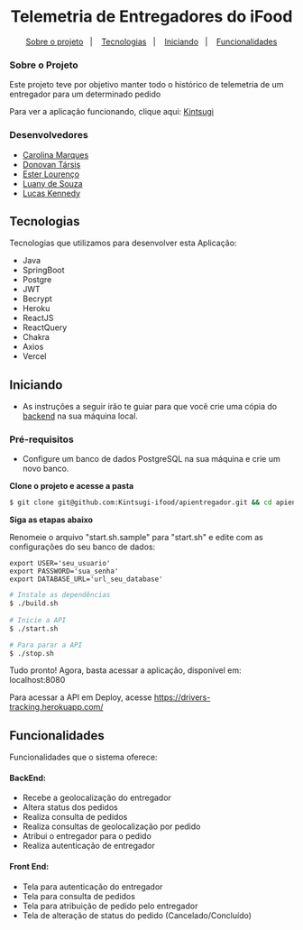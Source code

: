 <h1 align="center">
 Telemetria de Entregadores do iFood
</h1>
 
<p align="center">
 <a href="#sobre o projeto">Sobre o projeto</a>&nbsp;&nbsp;&nbsp;|&nbsp;&nbsp;&nbsp;
 <a href="#tecnologias">Tecnologias</a>&nbsp;&nbsp;&nbsp;|&nbsp;&nbsp;&nbsp;
 <a href="#iniciando">Iniciando</a>&nbsp;&nbsp;&nbsp;|&nbsp;&nbsp;&nbsp;
 <a href="#funcionalidades">Funcionalidades</a>
</p>
 
 
### Sobre o Projeto
<p>Este projeto teve por objetivo manter todo o histórico de telemetria de um entregador para um determinado pedido</p>
 
Para ver a aplicação funcionando, clique aqui: [Kintsugi](https://kintsugi-develop.vercel.app/)</br>
 
### Desenvolvedores
- [Carolina Marques](https://github.com/caru-marques)
- [Donovan Társis](https://github.com/DonovanTarsis)
- [Ester Lourenço](https://github.com/elolourenco)
- [Luany de Souza](https://github.com/luanyss)
- [Lucas Kennedy](https://github.com/lucaskfp) 
 
## Tecnologias
 
Tecnologias que utilizamos para desenvolver esta Aplicação:
 
- Java
- SpringBoot
- Postgre
- JWT 
- Becrypt
- Heroku
- ReactJS
- ReactQuery
- Chakra
- Axios
- Vercel
 
## Iniciando
 
- As instruções a seguir irão te guiar para que você crie uma cópia do [backend](https://github.com/Kintsugi-ifood) na sua máquina local.
 
### Pré-requisitos
 
- Configure um banco de dados PostgreSQL na sua máquina e crie um novo banco.
 
**Clone o projeto e acesse a pasta**
 
```bash
$ git clone git@github.com:Kintsugi-ifood/apientregador.git && cd apientregador
```
 
**Siga as etapas abaixo**
 
Renomeie o arquivo "start.sh.sample" para "start.sh" e edite com as configurações do seu banco de dados:
 
```
export USER='seu_usuario'
export PASSWORD='sua_senha'
export DATABASE_URL='url_seu_database' 
```
 
```bash
# Instale as dependências
$ ./build.sh
 
# Inicie a API
$ ./start.sh

# Para parar a API
$ ./stop.sh
```
 
Tudo pronto! Agora, basta acessar a aplicação, disponível em:
localhost:8080

 
Para acessar a API em Deploy, acesse https://drivers-tracking.herokuapp.com/
 
## Funcionalidades
Funcionalidades que o sistema oferece:
 
 
#### BackEnd:
- Recebe a geolocalização do entregador
- Altera status dos pedidos
- Realiza consulta de pedidos
- Realiza consultas de geolocalização por pedido
- Atribui o entregador para o pedido
- Realiza autenticação de entregador
 
 
#### Front End:
- Tela para autenticação do entregador
- Tela para consulta de pedidos
- Tela para atribuição de pedido pelo entregador
- Tela de alteração de status do pedido (Cancelado/Concluído)

